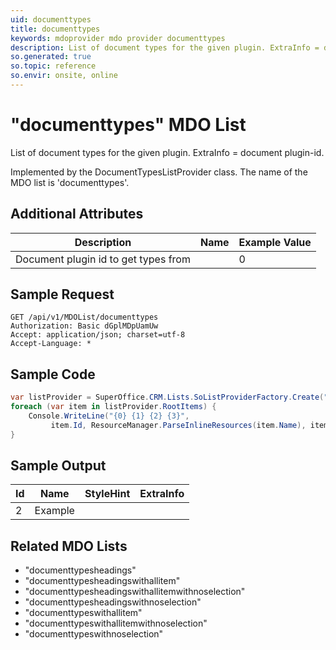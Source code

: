 ```yaml
---
uid: documenttypes
title: documenttypes
keywords: mdoprovider mdo provider documenttypes
description: List of document types for the given plugin. ExtraInfo = document plugin-id.
so.generated: true
so.topic: reference
so.envir: onsite, online
---
```


# "documenttypes" MDO List
List of document types for the given plugin.
ExtraInfo = document plugin-id.



Implemented by the <see cref="T:SuperOffice.CRM.Lists.DocumentTypesListProvider">DocumentTypesListProvider</see> class.
The name of the MDO list is 'documenttypes'.

## Additional Attributes

| Description | Name | Example Value |
|-----|-----|------|
|Document plugin id to get types from| |0|





## Sample Request

```http!
GET /api/v1/MDOList/documenttypes
Authorization: Basic dGplMDpUamUw
Accept: application/json; charset=utf-8
Accept-Language: *

```

## Sample Code
```cs
var listProvider = SuperOffice.CRM.Lists.SoListProviderFactory.Create("documenttypes", forceFlatList: true);
foreach (var item in listProvider.RootItems) {
    Console.WriteLine("{0} {1} {2} {3}", 
         item.Id, ResourceManager.ParseInlineResources(item.Name), item.StyleHint, item.ExtraInfo);
}
```

## Sample Output

|Id   | Name  |StyleHint|ExtraInfo |
| --- | ----- | ------- | -------- |
| 2 | Example | | |


## Related MDO Lists

* "documenttypesheadings"
* "documenttypesheadingswithallitem"
* "documenttypesheadingswithallitemwithnoselection"
* "documenttypesheadingswithnoselection"
* "documenttypeswithallitem"
* "documenttypeswithallitemwithnoselection"
* "documenttypeswithnoselection"
